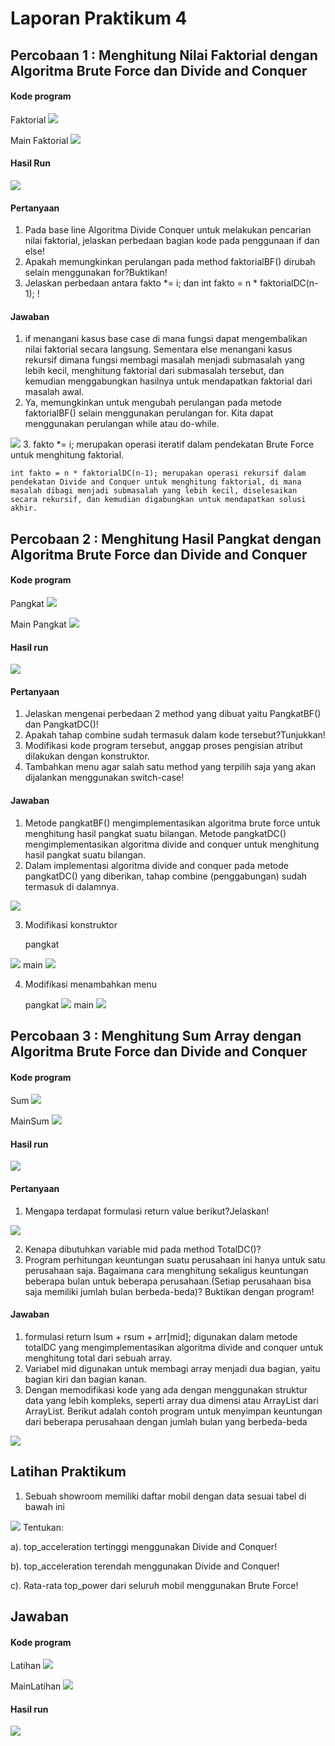 # Laporan Praktikum 4
## Percobaan 1 : Menghitung Nilai Faktorial dengan Algoritma Brute Force dan Divide and Conquer
#### Kode program
Faktorial
<img src="image.png">

Main Faktorial
<img src="image-1.png">

#### Hasil Run
<img src="image-2.png">

#### Pertanyaan
1. Pada base line Algoritma Divide Conquer untuk melakukan pencarian nilai faktorial, jelaskan
perbedaan bagian kode pada penggunaan if dan else!
2. Apakah memungkinkan perulangan pada method faktorialBF() dirubah selain menggunakan
for?Buktikan!
3. Jelaskan perbedaan antara fakto *= i; dan int fakto = n * faktorialDC(n-1); !

#### Jawaban
1. if menangani kasus base case di mana fungsi dapat mengembalikan nilai faktorial secara langsung. Sementara else menangani kasus rekursif dimana fungsi membagi masalah menjadi submasalah yang lebih kecil, menghitung faktorial dari submasalah tersebut, dan kemudian menggabungkan hasilnya untuk mendapatkan faktorial dari masalah awal.
2. Ya, memungkinkan untuk mengubah perulangan pada metode faktorialBF() selain menggunakan perulangan for. Kita dapat menggunakan perulangan while atau do-while.
<img src="image-3.png">
3. fakto *= i; merupakan operasi iteratif dalam pendekatan Brute Force untuk menghitung faktorial.

    int fakto = n * faktorialDC(n-1); merupakan operasi rekursif dalam pendekatan Divide and Conquer untuk menghitung faktorial, di mana masalah dibagi menjadi submasalah yang lebih kecil, diselesaikan secara rekursif, dan kemudian digabungkan untuk mendapatkan solusi akhir.

## Percobaan 2 : Menghitung Hasil Pangkat dengan Algoritma Brute Force dan Divide and Conquer
#### Kode program
Pangkat
<img src="image-4.png">

Main Pangkat
<img src="image-5.png">

#### Hasil run
<img src="image-6.png">

#### Pertanyaan
1. Jelaskan mengenai perbedaan 2 method yang dibuat yaitu PangkatBF() dan PangkatDC()!
2. Apakah tahap combine sudah termasuk dalam kode tersebut?Tunjukkan!
3. Modifikasi kode program tersebut, anggap proses pengisian atribut dilakukan dengan
konstruktor.
4. Tambahkan menu agar salah satu method yang terpilih saja yang akan dijalankan menggunakan
switch-case!

#### Jawaban
1. Metode pangkatBF() mengimplementasikan algoritma brute force untuk menghitung hasil pangkat suatu bilangan. Metode pangkatDC() mengimplementasikan algoritma divide and conquer untuk menghitung hasil pangkat suatu bilangan.
2. Dalam implementasi algoritma divide and conquer pada metode pangkatDC() yang diberikan, tahap combine (penggabungan) sudah termasuk di dalamnya.
<img src="image-7.png">

3. Modifikasi konstruktor
    
    pangkat
  <img src="image-8.png">
    main
  <img src="image-9.png">

4. Modifikasi menambahkan menu

    pangkat 
    <img src="image-10.png">
    main
    <img src="image-11.png">

## Percobaan 3 : Menghitung Sum Array dengan Algoritma Brute Force dan Divide and Conquer
#### Kode program
Sum
<img src="image-12.png">

MainSum
<img src="image-15.png">

#### Hasil run
<img src="image-14.png">

#### Pertanyaan
1. Mengapa terdapat formulasi return value berikut?Jelaskan!
<img src="image-16.png">

2. Kenapa dibutuhkan variable mid pada method TotalDC()?
3. Program perhitungan keuntungan suatu perusahaan ini hanya untuk satu perusahaan saja.
Bagaimana cara menghitung sekaligus keuntungan beberapa bulan untuk beberapa
perusahaan.(Setiap perusahaan bisa saja memiliki jumlah bulan berbeda-beda)? Buktikan
dengan program!

#### Jawaban
1. formulasi return lsum + rsum + arr[mid]; digunakan dalam metode totalDC yang mengimplementasikan algoritma divide and conquer untuk menghitung total dari sebuah array.
2. Variabel mid digunakan untuk membagi array menjadi dua bagian, yaitu bagian kiri dan bagian kanan.
3. Dengan memodifikasi kode yang ada dengan menggunakan struktur data yang lebih kompleks, seperti array dua dimensi atau ArrayList dari ArrayList. Berikut adalah contoh program untuk menyimpan keuntungan dari beberapa perusahaan dengan jumlah bulan yang berbeda-beda
<img src="image-17.png">


## Latihan Praktikum
1. Sebuah showroom memiliki daftar mobil dengan data sesuai tabel di bawah ini
<img src="image-18.png">
Tentukan:

a). top_acceleration tertinggi menggunakan Divide and Conquer!

b). top_acceleration terendah menggunakan Divide and Conquer!

c). Rata-rata top_power dari seluruh mobil menggunakan Brute Force!

## Jawaban
#### Kode program
Latihan
<img src="image-19.png">

MainLatihan
<img src="image-20.png">

#### Hasil run
<img src="image-21.png">